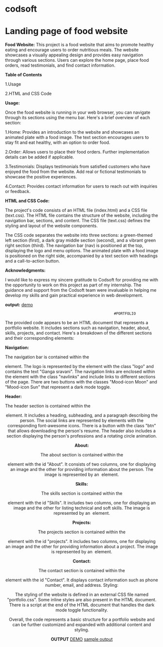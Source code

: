 # codsoft

# Landing page of food website


**Food Website:**
This project is a food website that aims to promote healthy eating and encourage users to order nutritious meals. The website showcases a visually appealing design and provides easy navigation through various sections. Users can explore the home page, place food orders, read testimonials, and find contact information.

**Table of Contents**

1.Usage

2.HTML and CSS Code

**Usage:**

Once the food website is running in your web browser, you can navigate through its sections using the menu bar. Here's a brief overview of each section:

1.Home: Provides an introduction to the website and showcases an animated plate with a food image. The text section encourages users to stay fit and eat healthy, with an option to order food.

2.Order: Allows users to place their food orders. Further implementation details can be added if applicable.

3.Testimonials: Displays testimonials from satisfied customers who have enjoyed the food from the website. Add real or fictional testimonials to showcase the positive experiences.

4.Contact: Provides contact information for users to reach out with inquiries or feedback.

**HTML and CSS Code:**

The project's code consists of an HTML file (index.html) and a CSS file (text.css). The HTML file contains the structure of the website, including the navigation bar, sections, and content. The CSS file (text.css) defines the styling and layout of the website components.

The CSS code separates the website into three sections: a green-themed left section (first), a dark gray middle section (second), and a vibrant green right section (third). The navigation bar (nav) is positioned at the top, displaying the logo and menu options. The animated plate with a food image is positioned on the right side, accompanied by a text section with headings and a call-to-action button.

**Acknowledgments:**

I would like to express my sincere gratitude to Codsoft for providing me with the opportunity to work on this project as part of my internship. The guidance and support from the Codsoft team were invaluable in helping me develop my skills and gain practical experience in web development. 

**output:**
[demo](https://drive.google.com/file/d/1C-W9EwnvfxjjHZ-57vit49W3krIvZjVd/view?usp=drivesdk)



                                                      #PORTFOLIO

                                                      
  The provided code appears to be an HTML document that represents a portfolio website. It includes sections such as navigation, header, about, skills, projects, and contact. Here's a breakdown of the different sections and their corresponding elements:

**Navigation:**

The navigation bar is contained within the <nav> element.
The logo is represented by the <a> element with the class "logo" and contains the text "Ganga sravani".
The navigation links are enclosed within the <u1> element with the class "navlinks" and include links to different sections of the page.
There are two buttons with the classes "Mood-icon Moon" and "Mood-icon Sun" that represent a dark mode toggle.

**Header:**

The header section is contained within the <header> element.
It includes a heading, subheading, and a paragraph describing the person.
The social links are represented by <a> elements with the corresponding font-awesome icons.
There is a button with the class "btn" that allows downloading the person's resume.
The header also includes a section displaying the person's professions and a rotating circle animation.

**About:**

The about section is contained within the <section> element with the id "About".
It consists of two columns, one for displaying an image and the other for providing information about the person.
The image is represented by an <img> element.

**Skills:**

The skills section is contained within the <section> element with the id "Skills".
It includes two columns, one for displaying an image and the other for listing technical and soft skills.
The image is represented by an <img> element.

**Projects:**

The projects section is contained within the <section> element with the id "projects".
It includes two columns, one for displaying an image and the other for providing information about a project.
The image is represented by an <img> element.

**Contact:**

The contact section is contained within the <section> element with the id "Contact".
It displays contact information such as phone number, email, and address.
Styling:

The styling of the website is defined in an external CSS file named "portfolio.css".
Some inline styles are also present in the HTML document.
There is a script at the end of the HTML document that handles the dark mode toggle functionality.

Overall, the code represents a basic structure for a portfolio website and can be further customized and expanded with additional content and styling.

**OUTPUT**
       [DEMO](https://drive.google.com/file/d/1Cmwu3oLM3lAhGlS1xFWS5rsUaTcG7GgD/view?usp=drivesdk)
       [sample output](https://drive.google.com/file/d/1CoOIScsIx1B0RIndivywhFtj_YKNHew8/view?usp=drivesdk)


























